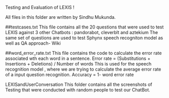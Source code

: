 Testing and Evaluation of LEXIS !

All files in this folder are written by Sindhu Mukunda.

##testcases.txt
This file contains all the 20 questions that were used to test LEXIS against 3 other 
Chatbots : pandorabot, cleverblt and aztekium
The same set of questions are used to test Sphynx speech recogniton model as well as QA approach- Wiki

##word_error_rate.txt
This file contains the code to calculate the error rate associated wth each word in a sentence.
Error rate = (Substitutions + Insertions + Deletions) / Number of words
This is used for the speech recognition model , where we are trying to calculate the average error rate of a input question recognition.
Accuracy = 1- word error rate

LEXISandUserConversation
This folder contains all the screenshots of Testing that were conducted with random people to test our ChatBot.

